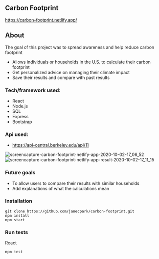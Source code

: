 ## Carbon Footprint

https://carbon-footprint.netlify.app/

## About
The goal of this project was to spread awareness and help reduce carbon footprint

- Allows individuals or households in the U.S. to calculate their carbon footprint
- Get personalized advice on managing their climate impact
- Save their results and compare with past results

### Tech/framework used:
- React
- Node.js
- SQL
- Express
- Bootstrap

### Api used:
- https://api-central.berkeley.edu/api/11 

![screencapture-carbon-footprint-netlify-app-2020-10-02-17_06_52](https://user-images.githubusercontent.com/54093944/94978425-29735680-04d2-11eb-94e2-dd2121c98942.png)
![screencapture-carbon-footprint-netlify-app-result-2020-10-02-17_11_15](https://user-images.githubusercontent.com/54093944/94978487-59baf500-04d2-11eb-9ec7-f9cd73d49329.png)

### Future goals
- To allow users to compare their results with similar households 
- Add explanations of what the calculations mean

### Installation
```
git clone https://github.com/janecpark/carbon-footprint.git
npm install
npm start
```

### Run tests
React
``` 
npm test
```
